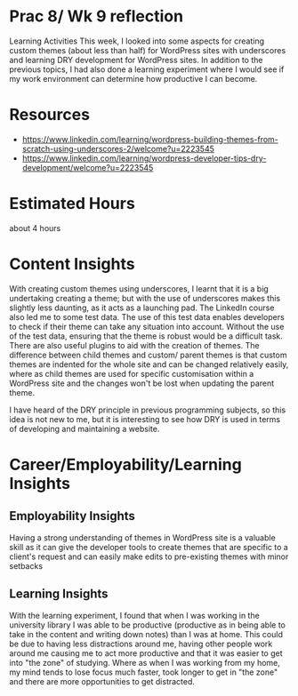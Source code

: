 # Prac 8/ Wk 9 reflection

Learning Activities 
This week, I looked into some aspects for creating custom themes (about less than half) for WordPress sites with underscores and learning DRY development for WordPress sites. In addition to the previous topics, I had also done a learning experiment where I would see if my work environment can determine how productive I can become. 

# Resources
- https://www.linkedin.com/learning/wordpress-building-themes-from-scratch-using-underscores-2/welcome?u=2223545
- https://www.linkedin.com/learning/wordpress-developer-tips-dry-development/welcome?u=2223545

# Estimated Hours 
about 4 hours

# Content Insights 
With creating custom themes using underscores, I learnt that it is a big undertaking creating a theme; but with the use of underscores makes this slightly less daunting, as it acts as a launching pad. The LinkedIn course also led me to some test data. The use of this test data enables developers to check if their theme can take any situation into account. Without the use of the test data, ensuring that the theme is robust would be a difficult task. There are also useful plugins to aid with the creation of themes. The difference between child themes and custom/ parent themes is that custom themes are indented for the whole site and can be changed relatively easily, where as child themes are used for specific customisation within a WordPress site and the changes won't be lost when updating the parent theme.

I have heard of the DRY principle in previous programming subjects, so this idea is not new to me, but it is interesting to see how DRY is used in terms of developing and maintaining a website. 

# Career/Employability/Learning Insights

## Employability Insights 
Having a strong understanding of themes in WordPress site is a valuable skill as it can give the developer tools to create themes that are specific to a client's request and can easily make edits to pre-existing themes with minor setbacks 


## Learning Insights
With the learning experiment, I found that when I was working in the university library I was able to be productive (productive as in being able to take in the content and writing down notes) than I was at home. This could be due to having less distractions around me, having other people work around me causing me to act more productive and that it was easier to get into "the zone" of studying. Where as when I was working from my home, my mind tends to lose focus much faster, took longer to get in "the zone" and there are more opportunities to get distracted. 
